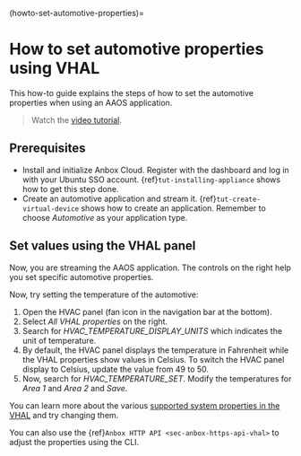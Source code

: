 (howto-set-automotive-properties)=
# How to set automotive properties using VHAL

This how-to guide explains the steps of how to set the automotive properties when using an AAOS application.

> Watch the [video tutorial](https://www.youtube.com/watch?v=irx2ylMalos).

## Prerequisites

- Install and initialize Anbox Cloud. Register with the dashboard and log in with your Ubuntu SSO account. {ref}`tut-installing-appliance` shows how to get this step done.
- Create an automotive application and stream it. {ref}`tut-create-virtual-device` shows how to create an application. Remember to choose *Automotive* as your application type.

## Set values using the VHAL panel

Now, you are streaming the AAOS application. The controls on the right help you set specific automotive properties.

Now, try setting the temperature of the automotive:

1. Open the HVAC panel (fan icon in the navigation bar at the bottom).
1. Select *All VHAL properties* on the right.
1. Search for *HVAC_TEMPERATURE_DISPLAY_UNITS* which indicates the unit of temperature.
1. By default, the HVAC panel displays the temperature in Fahrenheit while the VHAL properties show values in Celsius. To switch the HVAC panel display to Celsius, update the value from 49 to 50.
1. Now, search for *HVAC_TEMPERATURE_SET*. Modify the temperatures for *Area 1* and *Area 2* and *Save*.

You can learn more about the various [supported system properties in the VHAL](https://source.android.com/docs/automotive/vhal/system-properties) and try changing them.

You can also use the {ref}`Anbox HTTP API <sec-anbox-https-api-vhal>` to adjust the properties using the CLI.
